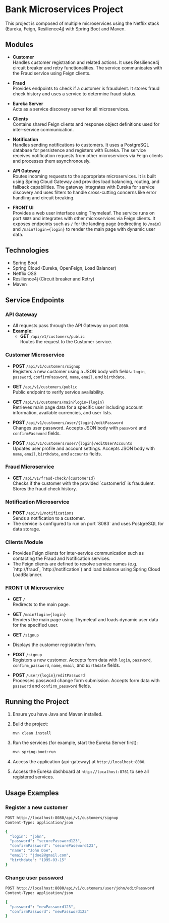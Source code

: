 # Bank Microservices Project

This project is composed of multiple microservices using the Netflix stack (Eureka, Feign, Resilience4j) with Spring Boot and Maven.

## Modules

- **Customer**  
  Handles customer registration and related actions. It uses Resilience4j circuit breaker and retry functionalities. The service communicates with the Fraud service using Feign clients.

- **Fraud**  
  Provides endpoints to check if a customer is fraudulent. It stores fraud check history and uses a service to determine fraud status.

- **Eureka Server**  
  Acts as a service discovery server for all microservices.

- **Clients**  
  Contains shared Feign clients and response object definitions used for inter-service communication.

- **Notification**  
  Handles sending notifications to customers. It uses a PostgreSQL database for persistence and registers with Eureka. The service receives notification requests from other microservices via Feign clients and processes them asynchronously.

- **API Gateway**  
  Routes incoming requests to the appropriate microservices. It is built using Spring Cloud Gateway and provides load balancing, routing, and fallback capabilities. The gateway integrates with Eureka for service discovery and uses filters to handle cross-cutting concerns like error handling and circuit breaking.

- **FRONT UI**  
  Provides a web user interface using Thymeleaf. The service runs on port `8085` and integrates with other microservices via Feign clients. It exposes endpoints such as `/` for the landing page (redirecting to `/main`) and `/main?login={login}` to render the main page with dynamic user data.
  
## Technologies

- Spring Boot
- Spring Cloud (Eureka, OpenFeign, Load Balancer)
- Netflix OSS
- Resilience4j (Circuit breaker and Retry)
- Maven

## Service Endpoints

### API Gateway

- All requests pass through the API Gateway on port `8080`.
- **Example:**  
  - **GET** `/api/v1/customers/public`  
    Routes the request to the Customer service.

### Customer Microservice

- **POST** `/api/v1/customers/signup`  
  Registers a new customer using a JSON body with fields: `login`, `password`, `confirmPassword`, `name`, `email`, and `birthdate`.

- **GET** `/api/v1/customers/public`  
  Public endpoint to verify service availability.

- **GET** `/api/v1/customers/main?login={login}`  
  Retrieves main page data for a specific user including account information, available currencies, and user lists.

- **POST** `/api/v1/customers/user/{login}/editPassword`  
  Changes user password. Accepts JSON body with `password` and `confirmPassword` fields.

- **POST** `/api/v1/customers/user/{login}/editUserAccounts`  
  Updates user profile and account settings. Accepts JSON body with `name`, `email`, `birthdate`, and `accounts` fields.

### Fraud Microservice

- **GET** `/api/v1/fraud-check/{customerId}`  
  Checks if the customer with the provided \`customerId\` is fraudulent. Stores the fraud check history.

### Notification Microservice

- **POST** `/api/v1/notifications`  
  Sends a notification to a customer.
- The service is configured to run on port \`8083\` and uses PostgreSQL for data storage.

### Clients Module

- Provides Feign clients for inter-service communication such as contacting the Fraud and Notification services.
- The Feign clients are defined to resolve service names (e.g. \`http://fraud\`, \`http://notification\`) and load balance using Spring Cloud LoadBalancer.

### FRONT UI Microservice

- **GET** `/`  
  Redirects to the main page.
  
- **GET** `/main?login={login}`  
  Renders the main page using Thymeleaf and loads dynamic user data for the specified user.

- **GET** `/signup`
- Displays the customer registration form.

- **POST** `/signup`  
  Registers a new customer. Accepts form data with `login`, `password`, `confirm_password`, `name`, `email`, and `birthdate` fields.

- **POST** `/user/{login}/editPassword`  
  Processes password change form submission. Accepts form data with `password` and `confirm_password` fields.

  
## Running the Project

1. Ensure you have Java and Maven installed.
2. Build the project:
   ```bash
   mvn clean install
    ```
3. Run the services (for example, start the Eureka Server first):
   ```bash
   mvn spring-boot:run
    ```
4. Access the application (api-gateway) at `http://localhost:8080`.

5. Access the Eureka dashboard at `http://localhost:8761` to see all registered services.

## Usage Examples

### Register a new customer
```bash
POST http://localhost:8080/api/v1/customers/signup
Content-Type: application/json

{
  "login": "john",
  "password": "securePassword123",
  "confirmPassword": "securePassword123", 
  "name": "John Doe",
  "email": "jdoe2@gmail.com",
  "birthdate": "1995-03-15"
}
```

### Change user password
```bash
POST http://localhost:8080/api/v1/customers/user/john/editPassword
Content-Type: application/json

{
  "password": "newPassword123",
  "confirmPassword": "newPassword123"
}
```
